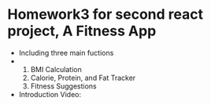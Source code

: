 # Homework3 for second react project, A Fitness App
- Including three main fuctions
- 1. BMI Calculation
  2. Calorie, Protein, and Fat Tracker
  3. Fitness Suggestions
- Introduction Video:
